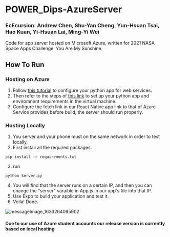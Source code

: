 # POWER_Dips-AzureServer
### EcEcursion: Andrew Chen, Shu-Yan Cheng, Yun-Hsuan Tsai, Hao Kuan, Yi-Hsuan Lai, Ming-Yi Wei
Code for app server hosted on Microsoft Azure, written for 2021 NASA Space Apps Challenge: You Are My Sunshine.
## How To Run
### Hosting on Azure
1. Follow [this tutorial](https://docs.microsoft.com/en-us/azure/app-service/configure-language-python#container-startup-process) to configure your python app for web services.
2. Then refer to the steps of [this link](https://docs.microsoft.com/en-us/azure/app-service/quickstart-python?tabs=bash&pivots=python-framework-flask) to set up your python app and enviromnent requirements in the virtual machine.
3. Configure the fetch link in our React Native app link to that of Azure Service provides before build, the server should run properly.

### Hosting Locally
1. You server and your phone must on the same network in order to test locally. 
2. First install all the required packages. 
```
pip install -r requirements.txt
```
3. run 
```
python Server.py
```
4. You will find that the server runs on a certain IP, and then you can change the "server" varaible in App.js in our app's file into that IP. 
5. Use Expo to build your application and test it. 
6. Voila! Done. 

![messageImage_1633264095902](https://user-images.githubusercontent.com/64970325/135754719-4bcf9dd5-ee3e-4b30-a209-8301d84960fd.jpeg)

#### Due to our use of Azure student accounts our release version is currently based on local hosting
